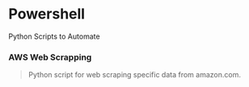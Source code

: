 # Powershell
Python Scripts to Automate

### AWS Web Scrapping

> Python script for web scraping specific data from amazon.com.
